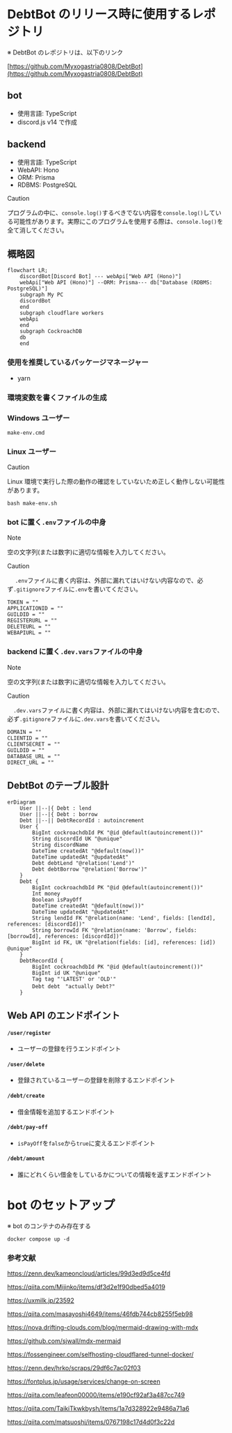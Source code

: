 # DebtBot のリリース時に使用するレポジトリ

※ DebtBot のレポジトリは、以下のリンク

[https://github.com/Myxogastria0808/DebtBot](https://github.com/Myxogastria0808/DebtBot)

## bot

-   使用言語: TypeScript
-   discord.js v14 で作成

## backend

-   使用言語: TypeScript
-   WebAPI: Hono
-   ORM: Prisma
-   RDBMS: PostgreSQL

> [!CAUTION]
> プログラムの中に、`console.log()`するべきでない内容を`console.log()`している可能性があります。実際にこのプログラムを使用する際は、`console.log()`を全て消してください。

## 概略図

```mermaid
flowchart LR;
    discordBot[Discord Bot] --- webApi["Web API (Hono)"]
    webApi["Web API (Hono)"] --ORM: Prisma--- db["Database (RDBMS: PostgreSQL)"]
    subgraph My PC
    discordBot
    end
    subgraph cloudflare workers
    webApi
    end
    subgraph CockroachDB
    db
    end
```

### 使用を推奨しているパッケージマネージャー

-   yarn

### 環境変数を書くファイルの生成

### Windows ユーザー

```batch
make-env.cmd
```

### Linux ユーザー

> [!CAUTION]
> Linux 環境で実行した際の動作の確認をしていないため正しく動作しない可能性があります。

```shell
bash make-env.sh
```

### bot に置く`.env`ファイルの中身

> [!NOTE]
> 空の文字列(または数字)に適切な情報を入力してください。

> [!CAUTION]
> 　 `.env`ファイルに書く内容は、外部に漏れてはいけない内容なので、必ず`.gitignore`ファイルに`.env`を書いてください。

```.env
TOKEN = ""
APPLICATIONID = ""
GUILDID = ""
REGISTERURL = ""
DELETEURL = ""
WEBAPIURL = ""

```

### backend に置く`.dev.vars`ファイルの中身

> [!NOTE]
> 空の文字列(または数字)に適切な情報を入力してください。

> [!CAUTION]
> 　`.dev.vars`ファイルに書く内容は、外部に漏れてはいけない内容を含むので、必ず`.gitignore`ファイルに`.dev.vars`を書いてください。

```.env
DOMAIN = ""
CLIENTID = ""
CLIENTSECRET = ""
GUILDID = ""
DATABASE_URL = ""
DIRECT_URL = ""
```

## DebtBot のテーブル設計

```mermaid
erDiagram
    User ||--|{ Debt : lend
    User ||--|{ Debt : borrow
    Debt ||--|| DebtRecordId : autoincrement
    User {
        BigInt cockroachdbId PK "@id @default(autoincrement())"
        String discordId UK "@unique"
        String discordName
        DateTime createdAt "@default(now())"
        DateTime updatedAt "@updatedAt"
        Debt debtLend "@relation('Lend')"
        Debt debtBorrow "@relation('Borrow')"
    }
    Debt {
        BigInt cockroachdbId PK "@id @default(autoincrement())"
        Int money
        Boolean isPayOff
        DateTime createdAt "@default(now())"
        DateTime updatedAt "@updatedAt"
        String lendId FK "@relation(name: 'Lend', fields: [lendId], references: [discordId])"
        String borrowId FK "@relation(name: 'Borrow', fields: [borrowId], references: [discordId])"
        BigInt id FK, UK "@relation(fields: [id], references: [id]) @unique"
    }
    DebtRecordId {
        BigInt cockroachdbId PK "@id @default(autoincrement())"
        BigInt id UK "@unique"
        Tag tag "'LATEST' or 'OLD'"
        Debt debt　"actually Debt?"
    }
```

## Web API のエンドポイント

#### `/user/register`

-   ユーザーの登録を行うエンドポイント

#### `/user/delete`

-   登録されているユーザーの登録を削除するエンドポイント

#### `/debt/create`

-   借金情報を追加するエンドポイント

#### `/debt/pay-off`

-   `isPayOff`を`false`から`true`に変えるエンドポイント

#### `/debt/amount`

-   誰にどれくらい借金をしているかについての情報を返すエンドポイント

# bot のセットアップ

※ bot のコンテナのみ存在する

```shell
docker compose up -d
```

### 参考文献

https://zenn.dev/kameoncloud/articles/99d3ed9d5ce4fd

https://qiita.com/Mijinko/items/df3d2e1f90dbed5a4019

https://uxmilk.jp/23592

https://qiita.com/masayoshi4649/items/46fdb744cb8255f5eb98

https://nova.drifting-clouds.com/blog/mermaid-drawing-with-mdx

https://github.com/sjwall/mdx-mermaid

https://fossengineer.com/selfhosting-cloudflared-tunnel-docker/

https://zenn.dev/hrko/scraps/29df6c7ac02f03

https://fontplus.jp/usage/services/change-on-screen

https://qiita.com/leafeon00000/items/e190cf92af3a487cc749

https://qiita.com/TaikiTkwkbysh/items/1a7d328922e9486a71a6

https://qiita.com/matsuoshi/items/0767198c17d4d0f3c22d
